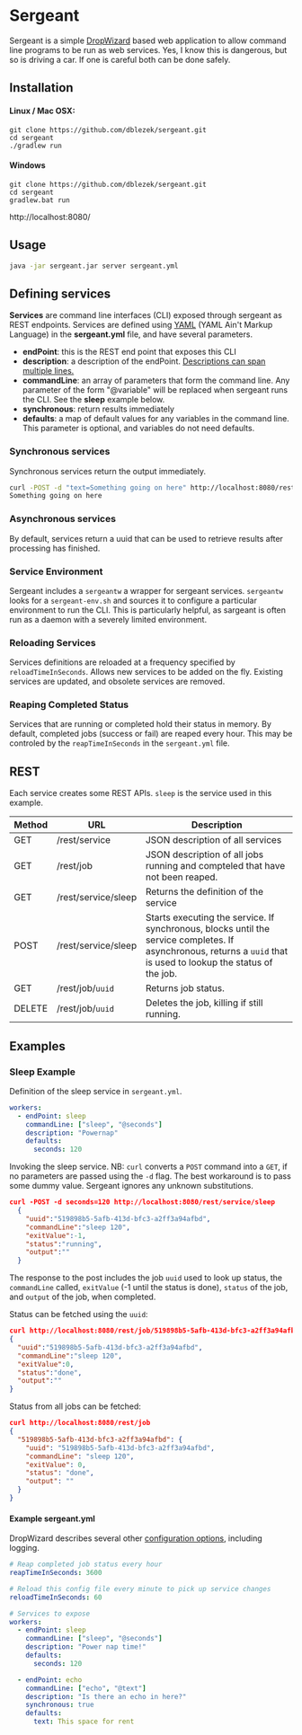 Sergeant
=======


Sergeant is a simple [DropWizard](http://dropwizard.github.io/dropwizard/) based web application to allow command line programs to be run as web services.  Yes, I know this is dangerous, but so is driving a car.  If one is careful both can be done safely.

Installation
--------------

#### Linux / Mac OSX:

    git clone https://github.com/dblezek/sergeant.git
    cd sergeant
    ./gradlew run

#### Windows
    git clone https://github.com/dblezek/sergeant.git
    cd sergeant
    gradlew.bat run

http://localhost:8080/

Usage
--------
```bash
java -jar sergeant.jar server sergeant.yml
```

Defining services
-----------------------

**Services** are command line interfaces (CLI) exposed through sergeant as REST endpoints.  Services are defined using [YAML](http://www.yaml.org/spec/1.2/spec.html) (YAML Ain't Markup Language) in the **sergeant.yml** file, and have several parameters.

- **endPoint**: this is the REST end point that exposes this CLI
- **description**: a description of the endPoint.  [Descriptions can span multiple lines.](http://stackoverflow.com/questions/3790454/in-yaml-how-do-i-break-a-string-over-multiple-lines)
- **commandLine**: an array of parameters that form the command line.  Any parameter of the form "@variable" will be replaced when sergeant runs the CLI.  See the **sleep** example below.
- **synchronous**: return results immediately
- **defaults**: a map of default values for any variables in the command line.  This parameter is optional, and variables do not need defaults.

### Synchronous services

Synchronous services return the output immediately.
```bash
curl -POST -d "text=Something going on here" http://localhost:8080/rest/service/echo
Something going on here
```

### Asynchronous services
By default, services return a uuid that can be used to retrieve results after processing has finished.

### Service Environment
Sergeant includes a `sergeantw` a wrapper for sergeant services.  `sergeantw` looks for a `sergeant-env.sh` and sources it to configure a particular environment to run the CLI.  This is particularly helpful, as sargeant is often run as a daemon with a severely limited environment.

### Reloading Services

Services definitions are reloaded at a frequency specified by `reloadTimeInSeconds`.  Allows new services to be added on the fly.  Existing services are updated, and obsolete services are removed.

### Reaping Completed Status

Services that are running or completed hold their status in memory.  By default, completed jobs (success or fail) are reaped every hour.  This may be controled by the `reapTimeInSeconds` in the `sergeant.yml` file.


REST
----
Each service creates some REST APIs.  `sleep` is the service used in this example.

Method  |  URL        | Description
------- | ----------  | -------
GET     | /rest/service | JSON description of all services
GET     | /rest/job     | JSON description of all jobs running and compteled that have not been reaped.
GET     | /rest/service/sleep | Returns the definition of the service
POST    | /rest/service/sleep | Starts executing the service.  If synchronous, blocks until the service completes.  If asynchronous, returns a `uuid` that is used to lookup the status of the job.
GET     | /rest/job/`uuid` | Returns job status.
DELETE  | /rest/job/`uuid` | Deletes the job, killing if still running.

Examples
----

### Sleep Example

Definition of the sleep service in `sergeant.yml`.

```yml
workers:
  - endPoint: sleep
    commandLine: ["sleep", "@seconds"]
    description: "Powernap"
    defaults:
      seconds: 120
```

Invoking the sleep service.  NB: `curl` converts a `POST` command into a `GET`, if no parameters are passed using the `-d` flag.  The best workaround is to pass some dummy value.  Sergeant ignores any unknown substitutions.

```json
curl -POST -d seconds=120 http://localhost:8080/rest/service/sleep
  {
    "uuid":"519898b5-5afb-413d-bfc3-a2ff3a94afbd",
    "commandLine":"sleep 120",
    "exitValue":-1,
    "status":"running",
    "output":""
  }
```

The response to the post includes the job `uuid` used to look up status, the `commandLine` called, `exitValue` (-1 until the status is done), `status` of the job, and `output` of the job, when completed.

Status can be fetched using the `uuid`:
```json
curl http://localhost:8080/rest/job/519898b5-5afb-413d-bfc3-a2ff3a94afbd
{
  "uuid":"519898b5-5afb-413d-bfc3-a2ff3a94afbd",
  "commandLine":"sleep 120",
  "exitValue":0,
  "status":"done",
  "output":""
}
```

Status from all jobs can be fetched:
```json
curl http://localhost:8080/rest/job
{
  "519898b5-5afb-413d-bfc3-a2ff3a94afbd": {
    "uuid": "519898b5-5afb-413d-bfc3-a2ff3a94afbd",
    "commandLine": "sleep 120",
    "exitValue": 0,
    "status": "done",
    "output": ""
  }
}
```


#### Example sergeant.yml
DropWizard describes several other [configuration options](http://dropwizard.github.io/dropwizard/manual/core.html), including logging.

```yml
# Reap completed job status every hour
reapTimeInSeconds: 3600

# Reload this config file every minute to pick up service changes
reloadTimeInSeconds: 60

# Services to expose
workers:
  - endPoint: sleep
    commandLine: ["sleep", "@seconds"]
    description: "Power nap time!"
    defaults:
      seconds: 120

  - endPoint: echo
    commandLine: ["echo", "@text"]
    description: "Is there an echo in here?"
    synchronous: true
    defaults:
      text: This space for rent
```
